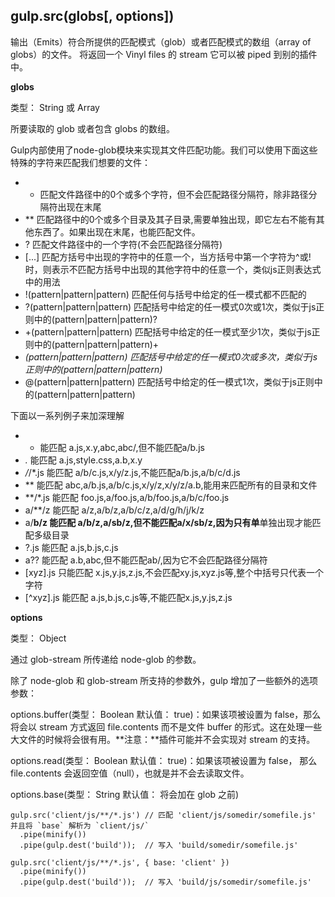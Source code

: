 
## gulp.src(globs[, options])

输出（Emits）符合所提供的匹配模式（glob）或者匹配模式的数组（array of globs）的文件。 将返回一个 Vinyl files 的 stream 它可以被 piped 到别的插件中。

**globs**

类型： String 或 Array

所要读取的 glob 或者包含 globs 的数组。

Gulp内部使用了node-glob模块来实现其文件匹配功能。我们可以使用下面这些特殊的字符来匹配我们想要的文件：

- * 匹配文件路径中的0个或多个字符，但不会匹配路径分隔符，除非路径分隔符出现在末尾
- ** 匹配路径中的0个或多个目录及其子目录,需要单独出现，即它左右不能有其他东西了。如果出现在末尾，也能匹配文件。
- ? 匹配文件路径中的一个字符(不会匹配路径分隔符)
- [...] 匹配方括号中出现的字符中的任意一个，当方括号中第一个字符为^或!时，则表示不匹配方括号中出现的其他字符中的任意一个，类似js正则表达式中的用法
- !(pattern|pattern|pattern) 匹配任何与括号中给定的任一模式都不匹配的
- ?(pattern|pattern|pattern) 匹配括号中给定的任一模式0次或1次，类似于js正则中的(pattern|pattern|pattern)?
- +(pattern|pattern|pattern) 匹配括号中给定的任一模式至少1次，类似于js正则中的(pattern|pattern|pattern)+
- *(pattern|pattern|pattern) 匹配括号中给定的任一模式0次或多次，类似于js正则中的(pattern|pattern|pattern)*
- @(pattern|pattern|pattern) 匹配括号中给定的任一模式1次，类似于js正则中的(pattern|pattern|pattern)

下面以一系列例子来加深理解

- * 能匹配 a.js,x.y,abc,abc/,但不能匹配a/b.js
- *.* 能匹配 a.js,style.css,a.b,x.y
- */*/*.js 能匹配 a/b/c.js,x/y/z.js,不能匹配a/b.js,a/b/c/d.js
- ** 能匹配 abc,a/b.js,a/b/c.js,x/y/z,x/y/z/a.b,能用来匹配所有的目录和文件
- **/*.js 能匹配 foo.js,a/foo.js,a/b/foo.js,a/b/c/foo.js
- a/**/z 能匹配 a/z,a/b/z,a/b/c/z,a/d/g/h/j/k/z
- a/**b/z 能匹配 a/b/z,a/sb/z,但不能匹配a/x/sb/z,因为只有单**单独出现才能匹配多级目录
- ?.js 能匹配 a.js,b.js,c.js
 - a?? 能匹配 a.b,abc,但不能匹配ab/,因为它不会匹配路径分隔符
- [xyz].js 只能匹配 x.js,y.js,z.js,不会匹配xy.js,xyz.js等,整个中括号只代表一个字符
- [^xyz].js 能匹配 a.js,b.js,c.js等,不能匹配x.js,y.js,z.js

**options**

类型： Object

通过 glob-stream 所传递给 node-glob 的参数。

除了 node-glob 和 glob-stream 所支持的参数外，gulp 增加了一些额外的选项参数：

options.buffer(类型： Boolean 默认值： true)：如果该项被设置为 false，那么将会以 stream 方式返回 file.contents 而不是文件 buffer 的形式。这在处理一些大文件的时候将会很有用。**注意：**插件可能并不会实现对 stream 的支持。

options.read(类型： Boolean 默认值： true)：如果该项被设置为 false， 那么 file.contents 会返回空值（null），也就是并不会去读取文件。

options.base(类型： String 默认值： 将会加在 glob 之前)

	gulp.src('client/js/**/*.js') // 匹配 'client/js/somedir/somefile.js' 并且将 `base` 解析为 `client/js/`
	  .pipe(minify())
	  .pipe(gulp.dest('build'));  // 写入 'build/somedir/somefile.js'
	
	gulp.src('client/js/**/*.js', { base: 'client' })
	  .pipe(minify())
	  .pipe(gulp.dest('build'));  // 写入 'build/js/somedir/somefile.js'
